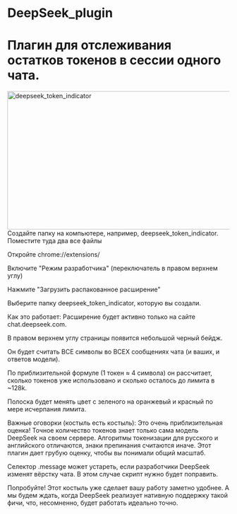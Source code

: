 
# DeepSeek_plugin
<H1>Плагин для отслеживания остатков токенов в сессии одного чата.</H1>
<img width="540" height="313" alt="deepseek_token_indicator" src="https://github.com/user-attachments/assets/88de4ea0-8848-4c7b-a785-20ba5ec6e72c" />
<br>
Создайте папку на компьютере, например, deepseek_token_indicator.
Поместите туда два все файлы

Откройте chrome://extensions/

Включите "Режим разработчика" (переключатель в правом верхнем углу)

Нажмите "Загрузить распакованное расширение"

Выберите папку deepseek_token_indicator, которую вы создали.

Как это работает:
Расширение будет активно только на сайте chat.deepseek.com.

В правом верхнем углу страницы появится небольшой черный бейдж.

Он будет считать ВСЕ символы во ВСЕХ сообщениях чата (и ваших, и ответов модели).

По приблизительной формуле (1 токен ≈ 4 символа) он рассчитает, сколько токенов уже использовано и сколько осталось до лимита в ~128k.

Полоска будет менять цвет с зеленого на оранжевый и красный по мере исчерпания лимита.

Важные оговорки (костыль есть костыль):
Это очень приблизительная оценка! Точное количество токенов знает только сама модель DeepSeek на своем сервере. Алгоритмы токенизации для русского и английского отличаются, знаки препинания считаются иначе. Этот плагин дает грубую оценку, чтобы вы понимали общий масштаб.

Селектор .message может устареть, если разработчики DeepSeek изменят вёрстку чата. В этом случае скрипт нужно будет поправить.

Попробуйте! Этот костыль уже сделает вашу работу заметно удобнее. А мы будем ждать, когда DeepSeek реализует нативную поддержку такой фичи, что, несомненно, будет работать идеально точно.
